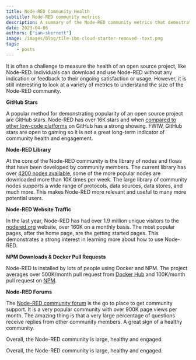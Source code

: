```yaml
---
title: Node-RED Community Health
subtitle: Node-RED community metrics
description: A summary of the Node-RED community metrics that demostrates a large and engaging community.
date: 2023-04-06
authors: ["ian-skerrett"]
image: /images/blog/tile-ibm-cloud-starter-removed--text.png
tags:
    - posts
---
```


It is often a challenge to measure the health of an open source project, like Node-RED. Individuals can download and use Node-RED without any indication or feedback to their ongoing satisfaction or usage. However, it is still interesting to look at a variety of metrics to understand the size of the Node-RED community.

<!--more-->

**GitHub Stars**

A popular method for demonstrating popularity of an open source project are GitHub stars. Node-RED has over 16K stars and when [compared to other low-code platforms](https://synodus.com/blog/low-code/open-source-low-code-platforms/) on GitHub has a strong showing. FWIW, GitHub stars are open to gaming so it is not a great long-term indicator of community health and engagement.

**Node-RED Library**

At the core of the Node-RED community is the library of nodes and flows that have been developed by community members. The current library has over [4200 nodes available](https://flows.nodered.org/search?type=node&sort=downloads), some of the more popular nodes are downloaded more than 10K times per week. The large library of community nodes supports a wide range of protocols, data sources, data stores, and much more. This makes Node-RED more relevant and useful to many more potential users. 

**Node-RED Website Traffic** 

In the last year, Node-RED has had over 1.9 million unique visitors to the [nodered.org](https://nodered.org/) website, over 160K on a monthly basis. The most popular pages, after the home page, are the getting started pages. This demonstrates a strong interest in learning more about how to use Node-RED. 

**NPM Downloads & Docker Pull Requests**

Node-RED is installed by lots of people using Docker and NPM. The project averages over 500K/month pull request from [Docker Hub](https://hub.docker.com/r/nodered/node-red) and 100K/month pull request on [NPM](https://npm-stat.com/charts.html?package=node-red&from=2017-03-22&to=2023-03-22). 

**Node-RED Forums**

The [Node-RED community forum](https://discourse.nodered.org/) is the go to place to get community support. It is a very popular community with over 900K page views per month. The amazing thing is that a very large percentage of questions receive replies from other community members. A great sign of a healthy community.

Overall, the Node-RED community is large, healthy and engaged.

Overall, the Node-RED community is large, healthy and engaged.